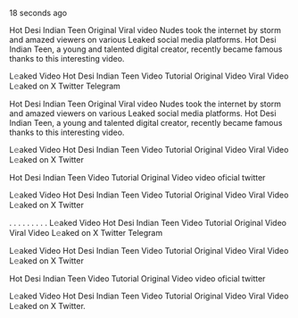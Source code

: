 18 seconds ago

Hot Desi Indian Teen Original Viral video Nudes took the internet by storm and amazed viewers on various Leaked social media platforms. Hot Desi Indian Teen, a young and talented digital creator, recently became famous thanks to this interesting video.

L𝚎aked Video Hot Desi Indian Teen Video Tutorial Original Video Viral Video L𝚎aked on X Twitter Telegram

Hot Desi Indian Teen Original Viral video Nudes took the internet by storm and amazed viewers on various Leaked social media platforms. Hot Desi Indian Teen, a young and talented digital creator, recently became famous thanks to this interesting video.

L𝚎aked Video Hot Desi Indian Teen Video Tutorial Original Video Viral Video L𝚎aked on X Twitter

Hot Desi Indian Teen Video Tutorial Original Video video oficial twitter

L𝚎aked Video Hot Desi Indian Teen Video Tutorial Original Video Viral Video L𝚎aked on X Twitter

. . . . . . . . . L𝚎aked Video Hot Desi Indian Teen Video Tutorial Original Video Viral Video L𝚎aked on X Twitter Telegram

L𝚎aked Video Hot Desi Indian Teen Video Tutorial Original Video Viral Video L𝚎aked on X Twitter

Hot Desi Indian Teen Video Tutorial Original Video video oficial twitter

L𝚎aked Video Hot Desi Indian Teen Video Tutorial Original Video Viral Video L𝚎aked on X Twitter.
